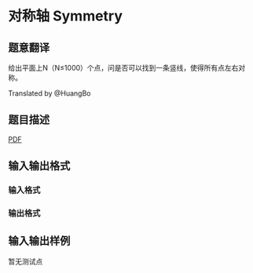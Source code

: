 # 对称轴 Symmetry

## 题意翻译

给出平面上N（N≤1000）个点，问是否可以找到一条竖线，使得所有点左右对称。

Translated by @HuangBo 

## 题目描述

[problemUrl]: https://uva.onlinejudge.org/index.php?option=com_onlinejudge&Itemid=8&category=448&page=show_problem&problem=4470

[PDF](https://uva.onlinejudge.org/external/15/p1595.pdf)

## 输入输出格式

### 输入格式

### 输出格式

## 输入输出样例

暂无测试点

